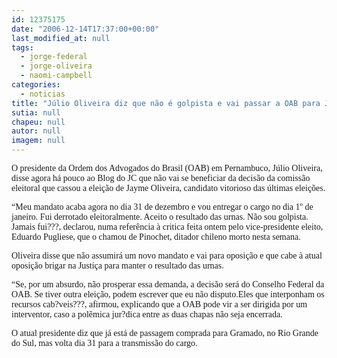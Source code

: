 ```yaml
---
id: 12375175
date: "2006-12-14T17:37:00+00:00"
last_modified_at: null
tags:
  - jorge-federal
  - jorge-oliveira
  - naomi-campbell
categories:
  - noticias
title: "Júlio Oliveira diz que não é golpista e vai passar a OAB para Jayme Asfora, conselho federal ou um interventor"
sutia: null
chapeu: null
autor: null
imagem: null
---
```

<p><P><FONT face=Verdana>O presidente da Ordem dos Advogados do Brasil (OAB) em Pernambuco, Júlio Oliveira, disse agora há pouco ao Blog do JC que não vai se beneficiar da decisão da comissão eleitoral que cassou a eleição de Jayme Oliveira, candidato vitorioso das últimas eleições.</FONT></P></p>
<p><P><FONT face=Verdana>“Meu mandato acaba agora no dia 31 de dezembro e vou entregar o cargo no dia 1º de janeiro. Fui derrotado eleitoralmente. Aceito o resultado das urnas. Não sou golpista. Jamais fui???, declarou, numa referência à critica feita ontem pelo vice-presidente eleito, Eduardo Pugliese, que o chamou de Pinochet, ditador chileno morto nesta semana.<BR></FONT></P></p>
<p><P><FONT face=Verdana>Oliveira disse que não assumirá um novo mandato e vai para oposição e que cabe à atual oposição brigar na Justiça para manter o resultado das urnas.</FONT></P></p>
<p><P><FONT face=Verdana>“Se, por um absurdo, não prosperar essa demanda, a decisão será do Conselho Federal da OAB. Se tiver outra eleição, podem escrever que eu não disputo.Eles que interponham os recursos cab?veis???, afirmou, explicando que a OAB pode vir a ser dirigida por um interventor, caso a polêmica jur?dica entre as duas chapas não seja encerrada.<BR></FONT></P></p>
<p><P><FONT face=Verdana>O atual presidente diz que já está de passagem comprada para Gramado, no Rio Grande do Sul, mas volta dia 31 para a transmissão do cargo.</FONT></P> </p>
